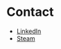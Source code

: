 # Contact

- [LinkedIn](https://linkedin.com/in/xiaoyang-liu-642b74aa)
- [Steam](https://steamcommunity.com/id/iq404/)
